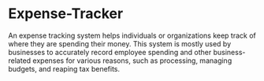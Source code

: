 # Expense-Tracker
 An expense tracking system helps individuals or organizations keep track of where they are spending  their money. This system is mostly used by businesses to accurately record employee spending and  other business-related expenses for various reasons, such as processing, managing budgets, and  reaping tax benefits.  
